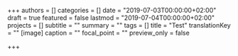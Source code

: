 +++
authors = []
categories = []
date = "2019-07-03T00:00:00+02:00"
draft = true
featured = false
lastmod = "2019-07-04T00:00:00+02:00"
projects = []
subtitle = ""
summary = ""
tags = []
title = "Test"
translationKey = ""
[image]
caption = ""
focal_point = ""
preview_only = false

+++
